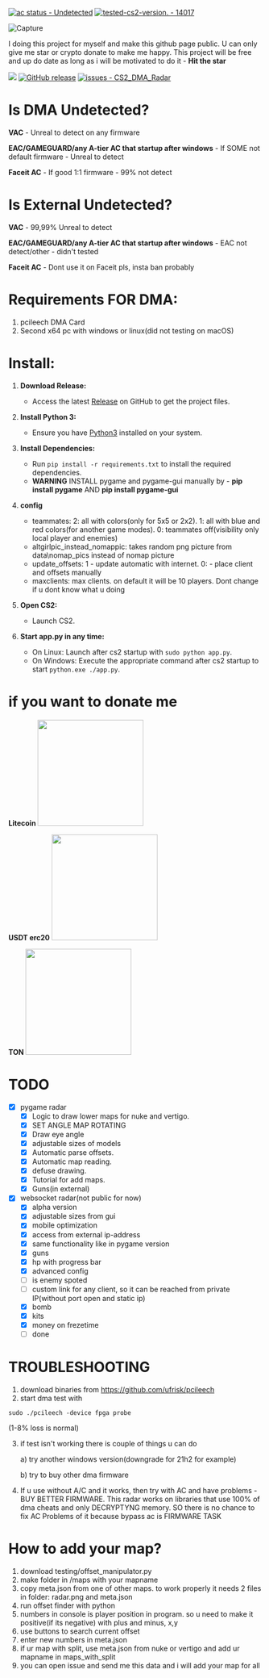 [![ac status - Undetected](https://img.shields.io/static/v1?label=ac+status&message=Undetected&color=2ea44f)](https://) [![tested-cs2-version. - 14017](https://img.shields.io/static/v1?label=tested+cs2+version&message=14017&color=2ea44f)](https://)


![Capture](https://github.com/meanwhiletothestars/CS2_DMA_Radar/blob/DMA/testing/preview.gif)

I doing this project for myself and make this github page public. U can only give me star or crypto donate to make me happy. This project will be free and up do date as long as i will be motivated to do it - **Hit the star**


![](https://view-counter.tobyhagan.com/?user={meanwhiletothestars}/{CS2_DMA_Radar}) [![GitHub release](https://img.shields.io/github/release/meanwhiletothestars/CS2_DMA_Radar?include_prereleases=&sort=semver&color=blue)](https://github.com/meanwhiletothestars/CS2_DMA_Radar/releases/) [![issues - CS2_DMA_Radar](https://img.shields.io/github/issues/meanwhiletothestars/CS2_DMA_Radar)](https://github.com/meanwhiletothestars/CS2_DMA_Radar/issues)

# Is DMA Undetected?
**VAC** - Unreal to detect on any firmware

**EAC/GAMEGUARD/any A-tier AC that startup after windows** - If SOME not default firmware - Unreal to detect

**Faceit AC** - If good 1:1 firmware - 99% not detect


# Is External Undetected?
**VAC** - 99,99% Unreal to detect 

**EAC/GAMEGUARD/any A-tier AC that startup after windows** - EAC not detect/other - didn't tested

**Faceit AC** - Dont use it on Faceit pls, insta ban probably


# Requirements FOR DMA:
1. pcileech DMA Card
2. Second x64 pc with windows or linux(did not testing on macOS)

# Install:
1. **Download Release:**
   - Access the latest [Release](https://github.com/meanwhiletothestars/CS2_DMA_Radar/releases) on GitHub to get the project files.

2. **Install Python 3:**
   - Ensure you have [Python3](https://www.python.org/downloads/) installed on your system.

3. **Install Dependencies:**
   - Run `pip install -r requirements.txt` to install the required dependencies.
   - **WARNING**  INSTALL pygame and pygame-gui manually by - **pip install pygame** AND **pip install pygame-gui**

4. **config**
   - teammates: 2: all with colors(only for 5x5 or 2x2). 1: all with blue and red colors(for another game modes). 0: teammates off(visibility only local player and enemies)
   - altgirlpic_instead_nomappic: takes random png picture from data\nomap_pics instead of nomap picture
   - update_offsets: 1 - update automatic with internet. 0: - place client and offsets manually
   - maxclients: max clients. on default it will be 10 players. Dont change if u dont know what u doing
     
6. **Open CS2:**
   - Launch CS2.

7. **Start app.py in any time:**
   - On Linux: Launch after cs2 startup with `sudo python app.py`.
   - On Windows: Execute the appropriate command after cs2 startup to start  `python.exe ./app.py`.
  
# if you want to donate me
**Litecoin**
<img src="https://github.com/meanwhiletothestars/CS2_DMA_Radar/blob/DMA/testing/ltc.jpg" width="210px">

**USDT erc20**
<img src="https://github.com/meanwhiletothestars/CS2_DMA_Radar/blob/DMA/testing/usdt.jpg" width="210px">

**TON**
<img src="https://github.com/meanwhiletothestars/CS2_DMA_Radar/blob/DMA/testing/ton.jpg" width="210px">

# TODO
- [x] pygame radar
   - [x] Logic to draw lower maps for nuke and vertigo.
   - [x] SET ANGLE MAP ROTATING
   - [x] Draw eye angle
   - [x] adjustable sizes of models
   - [x] Automatic parse offsets.
   - [x] Automatic map reading.
   - [x] defuse drawing.
   - [x] Tutorial for add maps.
   - [x] Guns(in external)
- [x] websocket radar(not public for now)
   - [x] alpha version
   - [x] adjustable sizes from gui
   - [x] mobile optimization
   - [x] access from external ip-address
   - [x] same functionality like in pygame version
   - [x] guns
   - [x] hp with progress bar
   - [x] advanced config
   - [ ] is enemy spoted
   - [ ] custom link for any client, so it can be reached from private IP(without port open and static ip)
   - [x] bomb
   - [x] kits
   - [x] money on frezetime
   - [ ] done

# TROUBLESHOOTING
1. download binaries from https://github.com/ufrisk/pcileech
2. start dma test with
```
sudo ./pcileech -device fpga probe
```
(1-8% loss is normal)

3. if test isn't working there is couple of things u can do

   a) try another windows version(downgrade for 21h2 for example)
   
   b) try to buy other dma firmware

4. If u use without A/C and it works, then try with AC and have problems - BUY BETTER FIRMWARE. This radar works on libraries that use 100% of dma cheats and only DECRYPTYNG memory. SO there is no chance to fix AC Problems of it because bypass ac is FIRMWARE TASK


# How to add your map?
   1. download testing/offset_manipulator.py
   2. make folder in /maps with your mapname
   3. copy meta.json from one of other maps. to work properly it needs 2 files in folder: radar.png and meta.json
   4. run offset finder with python
   5. numbers in console is player position in program. so u need to make it positive(if its negative) with plus and minus, x,y
   6. use buttons to search current offset
   7. enter new numbers in meta.json
   8. if ur map with split, use meta.json from nuke or vertigo and add ur mapname in maps_with_split
   9. you can open issue and send me this data and i will add your map for all

